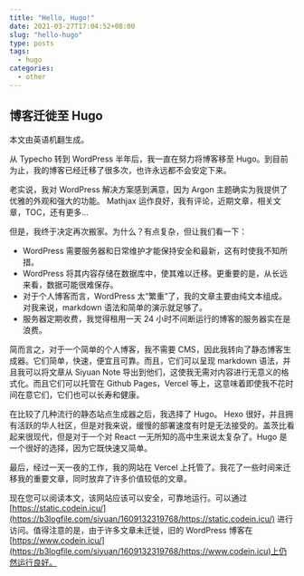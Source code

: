 ```yaml
---
title: "Hello, Hugo!"
date: 2021-03-27T17:04:52+08:00
slug: "hello-hugo"
type: posts
tags:
  - hugo
categories:
  - other
---
```


## 博客迁徙至 Hugo

本文由英语机翻生成。

从 Typecho 转到 WordPress 半年后，我一直在努力将博客移至 Hugo。到目前为止，我的博客已经迁移了很多次，也许永远都不会安定下来。

老实说，我对 WordPress 解决方案感到满意，因为 Argon 主题确实为我提供了优雅的外观和强大的功能。 Mathjax 运作良好，我有评论，近期文章，相关文章，TOC，还有更多...

但是，我终于决定再次搬家。为什么？有点复杂，但让我们看一下：

- WordPress 需要服务器和日常维护才能保持安全和最新，这有时使我不知所措。
- WordPress 将其内容存储在数据库中，使其难以迁移。更重要的是，从长远来看，数据可能很难保存。
- 对于个人博客而言，WordPress 太“繁重”了，我的文章主要由纯文本组成。对我来说，markdown 语法和简单的演示就足够了。
- 服务器定期收费，我觉得租用一天 24 小时不间断运行的博客的服务器实在是浪费。

简而言之，对于一个简单的个人博客，我不需要 CMS，因此我转向了静态博客生成器。它们简单，快速，便宜且可靠。而且，它们可以呈现 markdown 语法，并且我可以将文章从 Siyuan Note 导出到他们，这使我无需对内容进行无意义的格式化。而且它们可以托管在 Github Pages，Vercel 等上，这意味着即使我不花时间在意它们，它们也可以长寿和健康。

在比较了几种流行的静态站点生成器之后，我选择了 Hugo。 Hexo 很好，并且拥有活跃的华人社区，但是对我来说，缓慢的部署速度有时是无法接受的。盖茨比看起来很现代，但是对于一个对 React 一无所知的高中生来说太复杂了。Hugo 是一个很好的选择，因为它既快速又简单。

最后，经过一天一夜的工作，我的网站在 Vercel 上托管了。我花了一些时间来迁移我的重要文章，同时放弃了许多价值较低的文章。

现在您可以阅读本文，该网站应该可以安全，可靠地运行。可以通过 [https://static.codein.icu/](https://b3logfile.com/siyuan/1609132319768/https://static.codein.icu/) 进行访问。值得注意的是，由于许多文章未迁徙，旧的 WordPress 博客在 [https://www.codein.icu/](https://b3logfile.com/siyuan/1609132319768/https://www.codein.icu)上仍然运行良好。